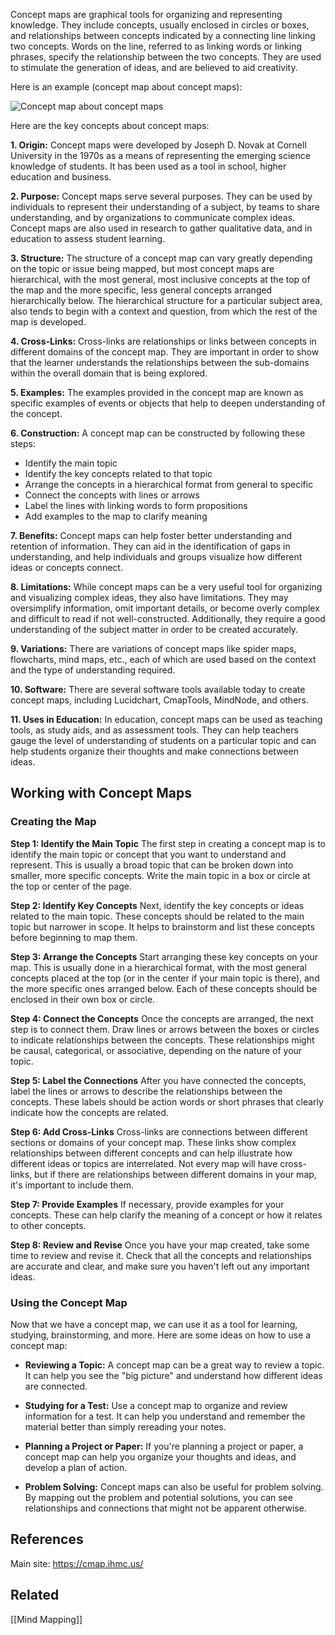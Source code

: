 Concept maps are graphical tools for organizing and representing knowledge. They include concepts, usually enclosed in circles or boxes, and relationships between concepts indicated by a connecting line linking two concepts. Words on the line, referred to as linking words or linking phrases, specify the relationship between the two concepts. They are used to stimulate the generation of ideas, and are believed to aid creativity.

Here is an example (concept map about concept maps):

![Concept map about concept maps](https://cmap.ihmc.us/docs/images/Theory/Fig1CmapAboutCmaps-large.png)

Here are the key concepts about concept maps:

**1. Origin:** Concept maps were developed by Joseph D. Novak at Cornell University in the 1970s as a means of representing the emerging science knowledge of students. It has been used as a tool in school, higher education and business.

**2. Purpose:** Concept maps serve several purposes. They can be used by individuals to represent their understanding of a subject, by teams to share understanding, and by organizations to communicate complex ideas. Concept maps are also used in research to gather qualitative data, and in education to assess student learning.

**3. Structure:** The structure of a concept map can vary greatly depending on the topic or issue being mapped, but most concept maps are hierarchical, with the most general, most inclusive concepts at the top of the map and the more specific, less general concepts arranged hierarchically below. The hierarchical structure for a particular subject area, also tends to begin with a context and question, from which the rest of the map is developed.

**4. Cross-Links:** Cross-links are relationships or links between concepts in different domains of the concept map. They are important in order to show that the learner understands the relationships between the sub-domains within the overall domain that is being explored.

**5. Examples:** The examples provided in the concept map are known as specific examples of events or objects that help to deepen understanding of the concept.

**6. Construction:** A concept map can be constructed by following these steps:

- Identify the main topic
- Identify the key concepts related to that topic
- Arrange the concepts in a hierarchical format from general to specific
- Connect the concepts with lines or arrows
- Label the lines with linking words to form propositions
- Add examples to the map to clarify meaning

**7. Benefits:** Concept maps can help foster better understanding and retention of information. They can aid in the identification of gaps in understanding, and help individuals and groups visualize how different ideas or concepts connect.

**8. Limitations:** While concept maps can be a very useful tool for organizing and visualizing complex ideas, they also have limitations. They may oversimplify information, omit important details, or become overly complex and difficult to read if not well-constructed. Additionally, they require a good understanding of the subject matter in order to be created accurately.

**9. Variations:** There are variations of concept maps like spider maps, flowcharts, mind maps, etc., each of which are used based on the context and the type of understanding required.

**10. Software:** There are several software tools available today to create concept maps, including Lucidchart, CmapTools, MindNode, and others.

**11. Uses in Education:** In education, concept maps can be used as teaching tools, as study aids, and as assessment tools. They can help teachers gauge the level of understanding of students on a particular topic and can help students organize their thoughts and make connections between ideas.

## Working with Concept Maps

### Creating the Map

**Step 1: Identify the Main Topic**
The first step in creating a concept map is to identify the main topic or concept that you want to understand and represent. This is usually a broad topic that can be broken down into smaller, more specific concepts. Write the main topic in a box or circle at the top or center of the page.

**Step 2: Identify Key Concepts**
Next, identify the key concepts or ideas related to the main topic. These concepts should be related to the main topic but narrower in scope. It helps to brainstorm and list these concepts before beginning to map them.

**Step 3: Arrange the Concepts**
Start arranging these key concepts on your map. This is usually done in a hierarchical format, with the most general concepts placed at the top (or in the center if your main topic is there), and the more specific ones arranged below. Each of these concepts should be enclosed in their own box or circle.

**Step 4: Connect the Concepts**
Once the concepts are arranged, the next step is to connect them. Draw lines or arrows between the boxes or circles to indicate relationships between the concepts. These relationships might be causal, categorical, or associative, depending on the nature of your topic.

**Step 5: Label the Connections**
After you have connected the concepts, label the lines or arrows to describe the relationships between the concepts. These labels should be action words or short phrases that clearly indicate how the concepts are related.

**Step 6: Add Cross-Links**
Cross-links are connections between different sections or domains of your concept map. These links show complex relationships between different concepts and can help illustrate how different ideas or topics are interrelated. Not every map will have cross-links, but if there are relationships between different domains in your map, it's important to include them.

**Step 7: Provide Examples**
If necessary, provide examples for your concepts. These can help clarify the meaning of a concept or how it relates to other concepts.

**Step 8: Review and Revise**
Once you have your map created, take some time to review and revise it. Check that all the concepts and relationships are accurate and clear, and make sure you haven't left out any important ideas.

### Using the Concept Map

Now that we have a concept map, we can use it as a tool for learning, studying, brainstorming, and more. Here are some ideas on how to use a concept map:

- **Reviewing a Topic:** A concept map can be a great way to review a topic. It can help you see the "big picture" and understand how different ideas are connected.

- **Studying for a Test:** Use a concept map to organize and review information for a test. It can help you understand and remember the material better than simply rereading your notes.

- **Planning a Project or Paper:** If you're planning a project or paper, a concept map can help you organize your thoughts and ideas, and develop a plan of action.

- **Problem Solving:** Concept maps can also be useful for problem solving. By mapping out the problem and potential solutions, you can see relationships and connections that might not be apparent otherwise.

## References

Main site:  https://cmap.ihmc.us/

## Related

[[Mind Mapping]]
